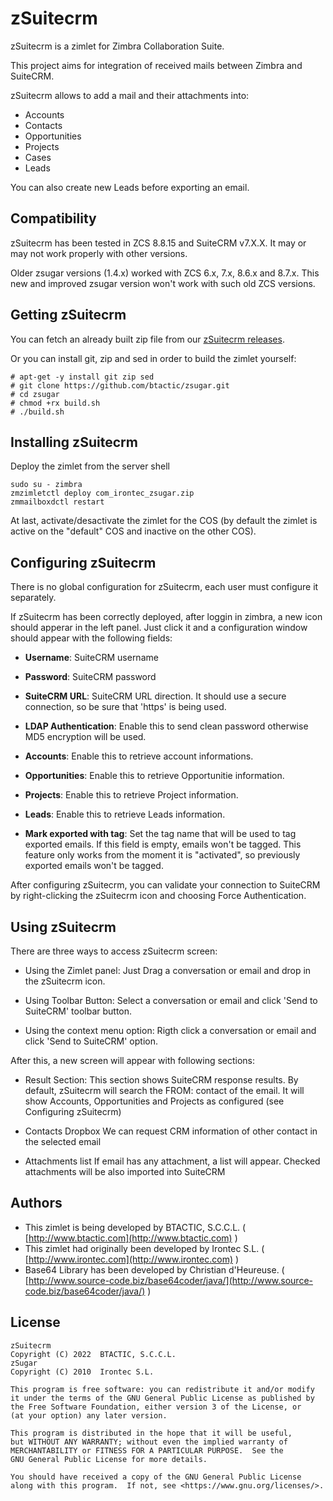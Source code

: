 # zSuitecrm

zSuitecrm is a zimlet for Zimbra Collaboration Suite.

This project aims for integration of received mails between Zimbra and SuiteCRM.

zSuitecrm allows to add a mail and their attachments into:
 - Accounts
 - Contacts
 - Opportunities
 - Projects
 - Cases
 - Leads

You can also create new Leads before exporting an email.

## Compatibility
zSuitecrm has been tested in ZCS 8.8.15  and SuiteCRM v7.X.X. It may or may not work properly with other versions.

Older zsugar versions (1.4.x) worked with ZCS 6.x, 7.x, 8.6.x and 8.7.x.
This new and improved zsugar version won't work with such old ZCS versions.

## Getting zSuitecrm

You can fetch an already built zip file from our [zSuitecrm releases](https://github.com/btactic/zsugar/releases).

Or you can install git, zip and sed in order to build the zimlet yourself:

```
# apt-get -y install git zip sed
# git clone https://github.com/btactic/zsugar.git
# cd zsugar
# chmod +rx build.sh
# ./build.sh
```


## Installing zSuitecrm

Deploy the zimlet from the server shell

```
sudo su - zimbra
zmzimletctl deploy com_irontec_zsugar.zip
zmmailboxdctl restart
```

At last, activate/desactivate the zimlet for the COS (by default the zimlet is active on the "default" COS and inactive on the other COS).

## Configuring zSuitecrm
 There is no global configuration for zSuitecrm, each user must
 configure it separately.

 If zSuitecrm has been correctly deployed, after loggin in zimbra,
 a new icon should apperar in the left panel. Just click it and
 a configuration window should appear with the following fields:

- **Username**: SuiteCRM username
- **Password**: SuiteCRM password
- **SuiteCRM URL**: SuiteCRM URL direction. It should use a secure
	       connection, so be sure that 'https' is being used.
- **LDAP Authentication**: Enable this to send clean password otherwise
	       MD5 encryption will be used.
- **Accounts**: Enable this to retrieve account informations.
- **Opportunities**: Enable this to retrieve Opportunitie information.
- **Projects**: Enable this to retrieve Project information.
- **Leads**: Enable this to retrieve Leads information.

- **Mark exported with tag**: Set the tag name that will be used
	to tag exported emails. If this field is empty, emails
	won't be tagged. This feature only works from the moment
	it is "activated", so previously exported emails won't
	be tagged.

 After configuring zSuitecrm, you can validate your connection to
 SuiteCRM by right-clicking the zSuitecrm icon and choosing Force
 Authentication.

## Using zSuitecrm
 There are three ways to access zSuitecrm screen:

 - Using the Zimlet panel:
   Just Drag a conversation or email and drop in the zSuitecrm icon.

 - Using Toolbar Button:
   Select a conversation or email and click 'Send to SuiteCRM'
   toolbar button.

 - Using the context menu option:
   Rigth click a conversation or email and click 'Send to SuiteCRM'
   option.

 After this, a new screen will appear with following sections:

 - Result Section:
    This section shows SuiteCRM response results. By default,
    zSuitecrm will search the FROM: contact of the email. It will show
    Accounts, Opportunities and Projects as configured (see Configuring zSuitecrm)

 - Contacts Dropbox
    We can request CRM information of other contact in the selected
    email

 - Attachments list
    If email has any attachment, a list will appear. Checked attachments
    will be also imported into SuiteCRM

## Authors

- This zimlet is being developed by BTACTIC, S.C.C.L. ( [http://www.btactic.com](http://www.btactic.com) )
- This zimlet had originally been developed by Irontec S.L. ( [http://www.irontec.com](http://www.irontec.com) )
- Base64 Library has been developed by Christian d'Heureuse. ( [http://www.source-code.biz/base64coder/java/](http://www.source-code.biz/base64coder/java/) )

## License

    zSuitecrm
    Copyright (C) 2022  BTACTIC, S.C.C.L.
    zSugar
    Copyright (C) 2010  Irontec S.L.

    This program is free software: you can redistribute it and/or modify
    it under the terms of the GNU General Public License as published by
    the Free Software Foundation, either version 3 of the License, or
    (at your option) any later version.

    This program is distributed in the hope that it will be useful,
    but WITHOUT ANY WARRANTY; without even the implied warranty of
    MERCHANTABILITY or FITNESS FOR A PARTICULAR PURPOSE.  See the
    GNU General Public License for more details.

    You should have received a copy of the GNU General Public License
    along with this program.  If not, see <https://www.gnu.org/licenses/>.


